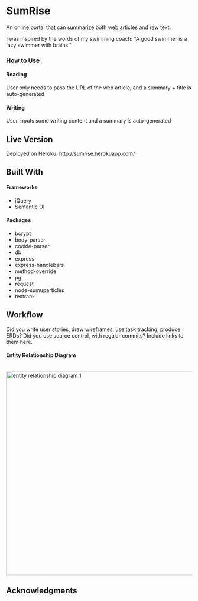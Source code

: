 # SumRise

<p>An online portal that can summarize both web articles and raw text.</p>
<p>I was inspired by the words of my swimming coach: "A good swimmer is a lazy swimmer with brains."</p>

### How to Use

#### Reading
User only needs to pass the URL of the web article, and a summary + title is auto-generated

#### Writing
User inputs some writing content and a summary is auto-generated

## Live Version

Deployed on Heroku: http://sumrise.herokuapp.com/

## Built With

#### Frameworks
* jQuery
* Semantic UI

#### Packages
* bcrypt
* body-parser
* cookie-parser
* db
* express
* express-handlebars
* method-override
* pg
* request
* node-sumuparticles
* textrank

## Workflow

Did you write user stories, draw wireframes, use task tracking, produce ERDs? Did you use source control, with regular commits? Include links to them here.

#### Entity Relationship Diagram
&emsp;&emsp;&emsp;&emsp;&emsp;&emsp;&emsp;&emsp;&emsp;&emsp;<img width="550px;" alt="entity relationship diagram 1" src="https://user-images.githubusercontent.com/22549537/38484169-4030b772-3c08-11e8-9c1f-82926efe1152.png">

## Acknowledgments
